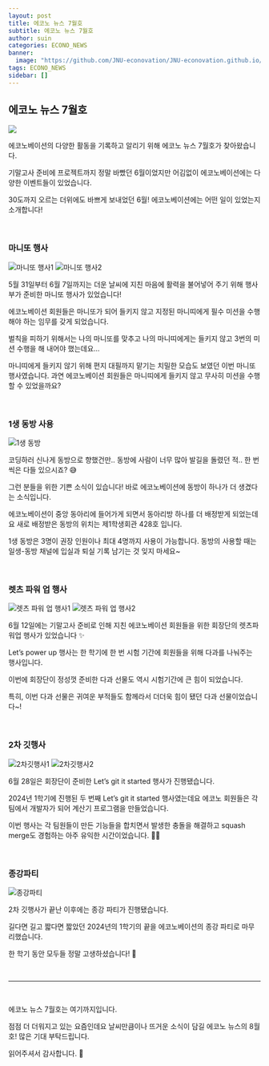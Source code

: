 ```yaml
---
layout: post
title: 에코노 뉴스 7월호
subtitle: 에코노 뉴스 7월호
author: suin
categories: ECONO_NEWS
banner: 
  image: "https://github.com/JNU-econovation/JNU-econovation.github.io/assets/102002747/f820c02c-5a07-4749-bad7-d4cbceaeaef0"
tags: ECONO_NEWS
sidebar: []
---
```


## 에코노 뉴스 7월호

<img src="https://github.com/JNU-econovation/JNU-econovation.github.io/assets/102002747/f820c02c-5a07-4749-bad7-d4cbceaeaef0"/>

에코노베이션의 다양한 활동을 기록하고 알리기 위해 에코노 뉴스 7월호가 찾아왔습니다.

기말고사 준비에 프로젝트까지 정말 바빴던 6월이었지만 어김없이 에코노베이션에는 다양한 이벤트들이 있었습니다.

30도까지 오르는 더위에도 바쁘게 보내었던 6월! 에코노베이션에는 어떤 일이 있었는지 소개합니다!

<br/>

### 마니또 행사

<img src="https://github.com/JNU-econovation/JNU-econovation.github.io/assets/102002747/adc26f5f-91fd-4bca-ae59-f4a11d47cba1" alt="마니또 행사1"/>
<img src="https://github.com/JNU-econovation/JNU-econovation.github.io/assets/102002747/cd05bf08-017c-4510-8c95-df9842b19365" alt="마니또 행사2"/>

5월 31일부터 6월 7일까지는 더운 날씨에 지친 마음에 활력을 불어넣어 주기 위해 행사부가 준비한 마니또 행사가 있었습니다!

에코노베이션 회원들은 마니또가 되어 들키지 않고 지정된 마니띠에게 필수 미션을 수행해야 하는 임무를 갖게 되었습니다. 

벌칙을 피하기 위해서는 나의 마니또를 맞추고 나의 마니띠에게는 들키지 않고 3번의 미션 수행을 해 내어야 했는데요…

마니띠에게 들키지 않기 위해 편지 대필까지 맡기는 치밀한 모습도 보였던 이번 마니또 행사였습니다. 과연 에코노베이션 회원들은 마니띠에게 들키지 않고 무사히 미션을 수행할 수 있었을까요?

<br/>

### 1생 동방 사용

<img src="https://github.com/JNU-econovation/JNU-econovation.github.io/assets/102002747/c43e96e7-7438-4912-b6d2-61e3871fe18a" alt="1생 동방"/>

코딩하러 신나게 동방으로 향했건만.. 동방에 사람이 너무 많아 발길을 돌렸던 적.. 한 번씩은 다들 있으시죠? 😅

그런 분들을 위한 기쁜 소식이 있습니다! 바로 에코노베이션에 동방이 하나가 더 생겼다는 소식입니다.

에코노베이션이 중앙 동아리에 들어가게 되면서 동아리방 하나를 더 배정받게 되었는데요 새로 배정받은 동방의 위치는 제1학생회관 428호 입니다. 

1생 동방은 3명이 권장 인원이나 최대 4명까지 사용이 가능합니다. 동방의 사용할 때는 일생-동방 채널에 입실과 퇴실 기록 남기는 것 잊지 마세요~

<br/>

### 렛츠 파워 업 행사

<img src="https://github.com/JNU-econovation/JNU-econovation.github.io/assets/102002747/532177ce-4675-447b-9aa9-062fe1420bd6" alt="렛츠 파워 업 행사1"/>
<img src="https://github.com/JNU-econovation/JNU-econovation.github.io/assets/102002747/09a4c957-5815-45b2-95f0-3a26809ef50e" alt="렛츠 파워 업 행사2"/>

6월 12일에는 기말고사 준비로 인해 지친 에코노베이션 회원들을 위한 회장단의 렛츠파워업 행사가 있었습니다 ✨

Let’s power up 행사는 한 학기에 한 번 시험 기간에 회원들을 위해  다과를 나눠주는 행사입니다. 

이번에 회장단이 정성껏 준비한 다과 선물도 역시 시험기간에 큰 힘이 되었습니다. 

특히, 이번 다과 선물은 귀여운 부적들도 함께라서 더더욱 힘이 됐던 다과 선물이었습니다~!

<br/>

### 2차 깃행사

<img src="https://github.com/JNU-econovation/JNU-econovation.github.io/assets/102002747/6a31ea43-dff7-43ae-b20a-07c583327669" alt="2차깃행사1"/>
<img src="https://github.com/JNU-econovation/JNU-econovation.github.io/assets/102002747/95312e26-4d95-4687-8886-437938072e8a" alt="2차깃행사2"/>

6월 28일은 회장단이 준비한 Let’s git it started 행사가 진행됐습니다. 

2024년 1학기에 진행된 두 번째 Let’s git it started 행사였는데요 에코노 회원들은 각 팀에서 개발자가 되어 계산기 프로그램을 만들었습니다. 

이번 행사는 각 팀원들이 만든 기능들을 합치면서 발생한 충돌을 해결하고 squash merge도 경험하는 아주 유익한 시간이었습니다. 👏👏

<br/>

### 종강파티

<img src="https://github.com/JNU-econovation/JNU-econovation.github.io/assets/102002747/5efcf97f-4276-4260-ad77-24c29920a104" alt="종강파티"/>

2차 깃행사가 끝난 이후에는 종강 파티가 진행됐습니다. 

길다면 길고 짧다면 짧았던 2024년의 1학기의 끝을 에코노베이션의 종강 파티로 마무리했습니다. 

한 학기 동안 모두들 정말 고생하셨습니다! 🤗

<br/>

---

<br/>

에코노 뉴스 7월호는 여기까지입니다.

점점 더 더워지고 있는 요즘인데요 날씨만큼이나 뜨거운 소식이 담길 에코노 뉴스의 8월호! 많은 기대 부탁드립니다.

읽어주셔서 감사합니다. 🙌
